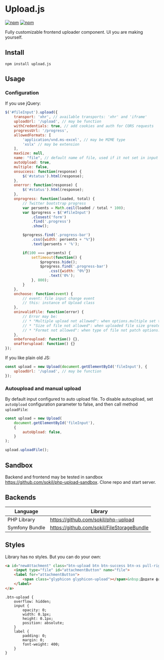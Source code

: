 Upload.js
=========

[![npm](https://img.shields.io/npm/v/upload.js.svg?maxAge=2592000?style=flat-square)](https://www.npmjs.com/package/upload.js)
[![npm](https://img.shields.io/npm/dt/upload.js.svg)](https://www.npmjs.com/package/upload.js)


Fully customizable frontend uploader component. UI you are making yourself.

## Install
```
npm install upload.js
```

## Usage

### Configuration

If you use jQuery:

```javascript
$('#fileInput').upload({
    transport: 'xhr', // available transports: 'xhr' and 'iframe'
    uploadUrl: '/upload', // may be function
    withCredentials: true, // add cookies and auth for CORS requests
    progressUrl: '/progress',
    allowedFormats: [
        'application/vnd.ms-excel', // may be MIME type
        'xslx' // may be extension
    ],
    maxSize: null,
    name: "file", // default name of file, used if it not set in input element
    autoUpload: true,
    multiple: false,
    onsuccess: function(response) {
        $('#status').html(response);
    },
    onerror: function(response) {
        $('#status').html(response);
    },
    onprogress: function(loaded, total) {
        // Twitter bootstrap progress
        var persents = Math.ceil(loaded / total * 100);
        var $progress = $('#fileInput')
            .closest('form')
            .find('.progress')
            .show();

        $progress.find('.progress-bar')
            .css({width: persents + "%"})
            .text(persents + '%');

        if(100 === persents) {
            setTimeout(function() {
                $progress.hide();
                $progress.find('.progress-bar')
                    .css({width: "0%"})
                    .text('0%');
            }, 800);
        }
    },
    onchoose: function(event) {
        // event: file input change event
        // this: instance of Upload class 
    },
    oninvalidfile: function(error) {
        // Error may be:
        // * "Multiple upload not allowed": when options.multiple set to false but multiple files uploaded
        // * "Size of file not allowed": when uploaded file size greater than options.maxSize
        // * "Format not allowed": when type of file not patch options.allowedFormats
    },
    onbeforeupload: function() {},
    onafterupload: function() {}
});
```

If you like plain old JS:

```javascript
const upload = new Upload(document.getElementById('fileInput'), {
    uploadUrl: '/upload', // may be function
});
```

### Autoupload and manual upload

By default input configured to auto upload file. To disable autoupload, set `autoUpload` configuration parameter to false, and then call method `uploadFile`:

```javascript
const upload = new Upload(
    document.getElementById('fileInput'), 
    {
        autoUpload: false,
    }
);

upload.uploadFile();
```


## Sandbox
Backend and frontend may be tested in sandbox https://github.com/sokil/php-upload-sandbox. Clone repo and start server.

## Backends

Language         | Library
-----------------|------------------------------------
PHP Library      | https://github.com/sokil/php-upload
Symfony Bundle   | https://github.com/sokil/FileStorageBundle

## Styles

Library has no styles. But you can do your own:

```html
<a id="newAttachment" class="btn-upload btn btn-success btn-xs pull-right">
    <input type="file" id="attachmentButton" name="file">
    <label for="attachmentButton">
        <span class="glyphicon glyphicon-upload"></span>&nbsp;Додати файл
    </label>
</a>
```

```less
.btn-upload {
    overflow: hidden;
    input {
        opacity: 0;
        width: 0.1px;
        height: 0.1px;
        position: absolute;
    }
    label {
        padding: 0;
        margin: 0;
        font-weight: 400;
    }
}
```
